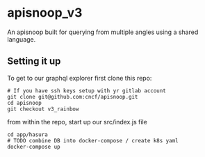 # apisnoop_v3

An apisnoop built for querying from multiple angles using a shared language.

## Setting it up

To get to our graphql explorer first clone this repo:

```shell
# If you have ssh keys setup with yr gitlab account
git clone git@github.com:cncf/apisnoop.git
cd apisnoop
git checkout v3_rainbow
```

from within the repo, start up our src/index.js file

```shell
cd app/hasura
# TODO combine DB into docker-compose / create k8s yaml
docker-compose up
```
